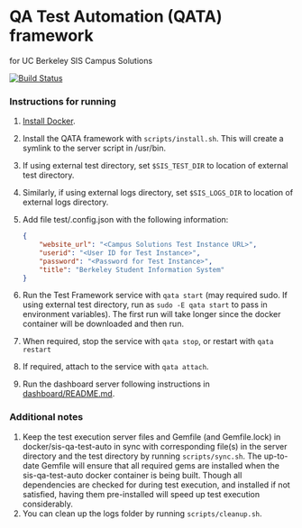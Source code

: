 # QA Test Automation (QATA) framework
for UC Berkeley SIS Campus Solutions

[![Build Status](https://travis-ci.org/mDibyo/sis-qa-test-auto.svg?branch=SISRP-10794)](https://travis-ci.org/mDibyo/sis-qa-test-auto)

### Instructions for running
1. [Install Docker](https://docs.docker.com/installation/).
1. Install the QATA framework with `scripts/install.sh`. This will create a symlink to the server
script in /usr/bin.
1. If using external test directory, set `$SIS_TEST_DIR` to location of external test directory.
1. Similarly, if using external logs directory, set `$SIS_LOGS_DIR` to location of external logs
directory.
1. Add file test/.config.json with the following information:

    ```json
    {
        "website_url": "<Campus Solutions Test Instance URL>",
        "userid": "<User ID for Test Instance>",
        "password": "<Password for Test Instance>",
        "title": "Berkeley Student Information System"
    }
    ```

1. Run the Test Framework service with `qata start` (may required sudo. If using external test
directory, run as `sudo -E qata start` to pass in environment variables). The first run will take
longer since the docker container will be downloaded and then run.
1. When required, stop the service with `qata stop`, or restart with `qata restart`
1. If required, attach to the service with `qata attach`.
1. Run the dashboard server following instructions in [dashboard/README.md](dashboard/README.md).

### Additional notes
1. Keep the test execution server files and Gemfile (and Gemfile.lock) in docker/sis-qa-test-auto
in sync with corresponding file(s) in the server directory and the test directory by running
`scripts/sync.sh`. The up-to-date Gemfile will ensure that all required gems are installed when
the sis-qa-test-auto docker container is being built. Though all dependencies are checked for
during test execution, and installed if not satisfied, having them pre-installed will speed up
test execution considerably.
1. You can clean up the logs folder by running `scripts/cleanup.sh`.
